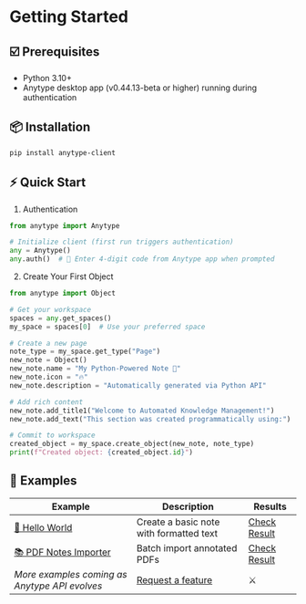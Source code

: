 # Getting Started

## ☑️ Prerequisites

- Python 3.10+
- Anytype desktop app (v0.44.13-beta or higher) running during authentication

## 📦 Installation

```bash
pip install anytype-client
``` 

## ⚡ Quick Start

1. Authentication

``` python
from anytype import Anytype

# Initialize client (first run triggers authentication)
any = Anytype()
any.auth()  # 🔑 Enter 4-digit code from Anytype app when prompted
``` 
2. Create Your First Object

``` python
from anytype import Object

# Get your workspace
spaces = any.get_spaces()
my_space = spaces[0]  # Use your preferred space

# Create a new page
note_type = my_space.get_type("Page")
new_note = Object()
new_note.name = "My Python-Powered Note 📝"
new_note.icon = "🔥"
new_note.description = "Automatically generated via Python API"

# Add rich content
new_note.add_title1("Welcome to Automated Knowledge Management!")
new_note.add_text("This section was created programmatically using:")

# Commit to workspace
created_object = my_space.create_object(new_note, note_type)
print(f"Created object: {created_object.id}")
```

## 🌟 Examples

| Example | Description | Results | 
|---------|-------------| ------  |
| [📄 Hello World](https://github.com/charlesneimog/anytype-client/examples/hello_world.py) | Create a basic note with formatted text | [Check Result](https://github.com/charlesneimog/anytype-client/resources/hello.png) |
| [📚 PDF Notes Importer](https://github.com/charlesneimog/anytype-client/examples/import-pdf-notes.py) | Batch import annotated PDFs | [Check Result](https://github.com/charlesneimog/anytype-client/resources/pdf.png) |
| *More examples coming as Anytype API evolves* | [Request a feature](https://github.com/charlesneimog/anytype-client/issues) | ⚔️ |
